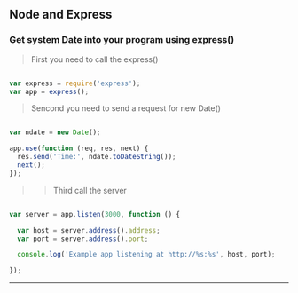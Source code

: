 Node and Express
----------------

### Get system Date into your program using express()

>First you need to call the express()

```javascript

var express = require('express');
var app = express();

```

> Sencond you need to send a request for new Date()

```javascript

var ndate = new Date();

app.use(function (req, res, next) {
  res.send('Time:', ndate.toDateString());
  next();
});

```
>> Third call the server

```javascript

var server = app.listen(3000, function () {

  var host = server.address().address;
  var port = server.address().port;

  console.log('Example app listening at http://%s:%s', host, port);

});

```
___
